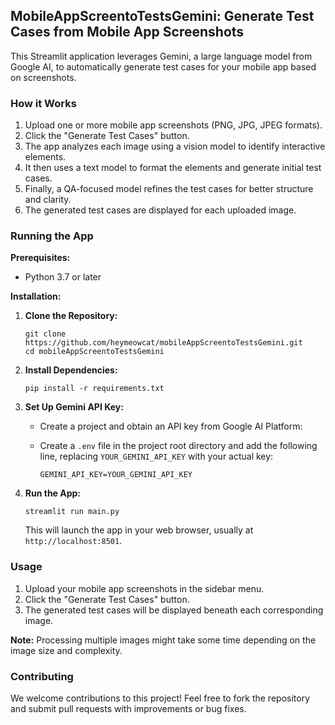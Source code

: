 
## MobileAppScreentoTestsGemini: Generate Test Cases from Mobile App Screenshots

This Streamlit application leverages Gemini, a large language model from Google AI, to automatically generate test cases for your mobile app based on screenshots.

### How it Works

1.  Upload one or more mobile app screenshots (PNG, JPG, JPEG formats).
2.  Click the "Generate Test Cases" button.
3.  The app analyzes each image using a vision model to identify interactive elements.
4.  It then uses a text model to format the elements and generate initial test cases.
5.  Finally, a QA-focused model refines the test cases for better structure and clarity.
6.  The generated test cases are displayed for each uploaded image.

### Running the App

**Prerequisites:**

-   Python 3.7 or later

**Installation:**

1.  **Clone the Repository:**
    
    
    
    ```
    git clone https://github.com/heymeowcat/mobileAppScreentoTestsGemini.git
    cd mobileAppScreentoTestsGemini
    ```
    
    
2.  **Install Dependencies:**
    
    
    
    ```
    pip install -r requirements.txt 
    ```
    
    
3.  **Set Up Gemini API Key:**
    
    -   Create a project and obtain an API key from Google AI Platform: 
        
    -   Create a `.env` file in the project root directory and add the following line, replacing `YOUR_GEMINI_API_KEY` with your actual key:
        
        ```
        GEMINI_API_KEY=YOUR_GEMINI_API_KEY  
        ```
        
4.  **Run the App:**
  
    
    ```
    streamlit run main.py   
    ```
    
    
    This will launch the app in your web browser, usually at `http://localhost:8501`.
    

### Usage

1.  Upload your mobile app screenshots in the sidebar menu.
2.  Click the "Generate Test Cases" button.
3.  The generated test cases will be displayed beneath each corresponding image.

**Note:** Processing multiple images might take some time depending on the image size and complexity.

### Contributing

We welcome contributions to this project! Feel free to fork the repository and submit pull requests with improvements or bug fixes.
